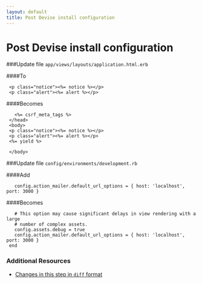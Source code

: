 ```yaml
---
layout: default
title: Post Devise install configuration
---
```


<h1 id="main">Post Devise install configuration</h1>

###Update file `app/views/layouts/application.html.erb`

####To
```
 <p class="notice"><%= notice %></p>
 <p class="alert"><%= alert %></p>
```


####Becomes
```
   <%= csrf_meta_tags %>
 </head>
 <body>
 <p class="notice"><%= notice %></p>
 <p class="alert"><%= alert %></p>
 <%= yield %>
 
 </body>

```


###Update file `config/environments/development.rb`

####Add
```
   config.action_mailer.default_url_options = { host: 'localhost', port: 3000 }
```


####Becomes
```
   # This option may cause significant delays in view rendering with a large
   # number of complex assets.
   config.assets.debug = true
   config.action_mailer.default_url_options = { host: 'localhost', port: 3000 }
 end

```



### Additional Resources

* [Changes in this step in `diff` format](https://github.com/software-academy/devise_bdd/commit/d17f2bf36998eaa46ee127451a08202e5a4528be)

